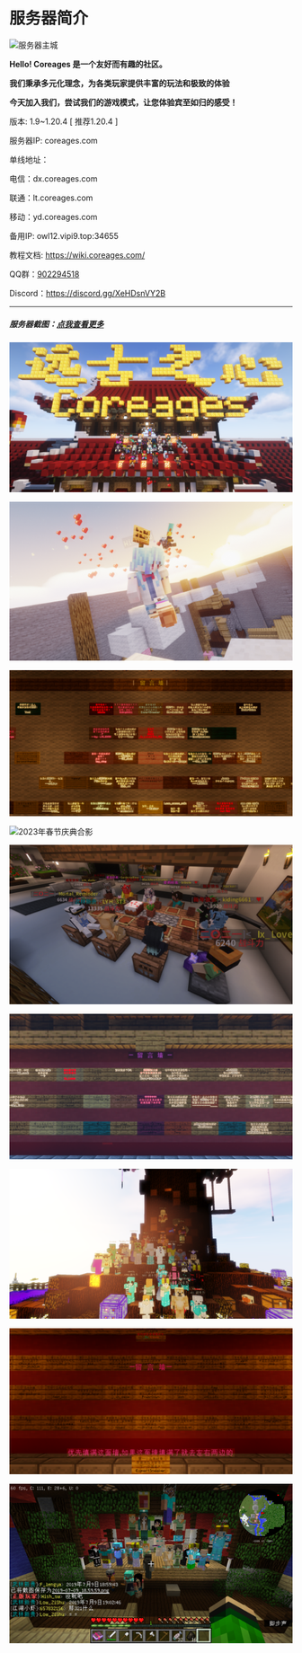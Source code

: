 # 服务器简介

![服务器主城](image/spawn.png)

**Hello! Coreages 是一个友好而有趣的社区。**

**我们秉承多元化理念，为各类玩家提供丰富的玩法和极致的体验**

**今天加入我们，尝试我们的游戏模式，让您体验宾至如归的感受！**



版本: 1.9~1.20.4 [ 推荐1.20.4 ] 

服务器IP: coreages.com 

单线地址： 

电信：dx.coreages.com 

联通：lt.coreages.com 

移动：yd.coreages.com 

备用IP: owl12.vipi9.top:34655 

教程文档: https://wiki.coreages.com/ 

QQ群：[902294518](https://qm.qq.com/q/RXH536hWso)

Discord：https://discord.gg/XeHDsnVY2B

------

##### 服务器截图：**[点我查看更多](Coreages4.md)**

![2024年春节庆典合影](image/2024new.png)

![2024年春节庆典活动现场](image/2024pk.png)

![2024年春节庆典留言墙](image/2024newly.png)

![2023年春节庆典合影](image/2023new.png)

![2023年春节庆典活动现场](image/2023new1.png)

![2023年春节庆典留言墙](image/2023newly.png)

![2021年五周年庆典合影](image/20215year.png)

![2021年五周年庆典留言墙](image/20215yearly.png)

![2019](image/2019.png)
